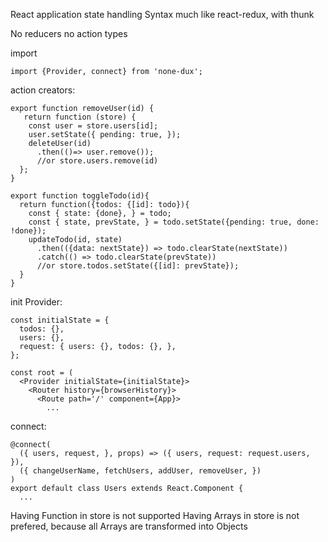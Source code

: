 React application state handling
Syntax much like react-redux, with thunk

No reducers no action types

import
```
import {Provider, connect} from 'none-dux';
```
action creators:
```
export function removeUser(id) {
   return function (store) {
    const user = store.users[id];
    user.setState({ pending: true, });
    deleteUser(id)
      .then(()=> user.remove()); 
      //or store.users.remove(id)
  };
}

export function toggleTodo(id){
  return function({todos: {[id]: todo}){
    const { state: {done}, } = todo;
    const { state, prevState, } = todo.setState({pending: true, done: !done});
    updateTodo(id, state)
      .then(({data: nextState}) => todo.clearState(nextState))
      .catch(() => todo.clearState(prevState))
      //or store.todos.setState({[id]: prevState});
  }
}
```
init Provider:
```
const initialState = {
  todos: {},
  users: {},
  request: { users: {}, todos: {}, },
};

const root = (
  <Provider initialState={initialState}>
    <Router history={browserHistory}>
      <Route path='/' component={App}>
        ...

```

connect:
```
@connect(
  ({ users, request, }, props) => ({ users, request: request.users, }),
  ({ changeUserName, fetchUsers, addUser, removeUser, })
)
export default class Users extends React.Component {
  ...
```

Having Function in store is not supported
Having Arrays in store is not prefered, because all Arrays are transformed into Objects
